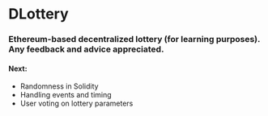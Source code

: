 # DLottery
### Ethereum-based decentralized lottery (for learning purposes).  Any feedback and advice appreciated. 

#### Next:
- Randomness in Solidity
- Handling events and timing
- User voting on lottery parameters
